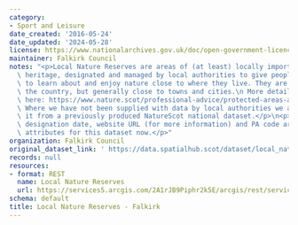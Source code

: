 ```yaml
---
category:
- Sport and Leisure
date_created: '2016-05-24'
date_updated: '2024-05-28'
license: https://www.nationalarchives.gov.uk/doc/open-government-licence/version/3/
maintainer: Falkirk Council
notes: "<p>Local Nature Reserves are areas of (at least) locally important natural\
  \ heritage, designated and managed by local authorities to give people better opportunities\
  \ to learn about and enjoy nature close to where they live. They are found across\
  \ the country, but generally close to towns and cities.\n More details are available\
  \ here: https://www.nature.scot/professional-advice/protected-areas-and-species/protected-areas/local-designations/local-nature-reserves\n\
  \ Where we have not been supplied with data by local authorities we are extracting\
  \ it from a previously produced NatureScot national dataset.</p>\n<p>Site name,\
  \ designation date, website URL (for more information) and PA code are all mandatory\
  \ attributes for this dataset now.</p>"
organization: Falkirk Council
original_dataset_link: ' https://data.spatialhub.scot/dataset/local_nature_reserves-fa'
records: null
resources:
- format: REST
  name: Local Nature Reserves
  url: https://services5.arcgis.com/2A1rJB9Piphr2k5E/arcgis/rest/services/LDP2_Local_Nature_Reserve_PE19/FeatureServer/0/query?outFields=*&where=1%3D1
schema: default
title: Local Nature Reserves - Falkirk
---
```

